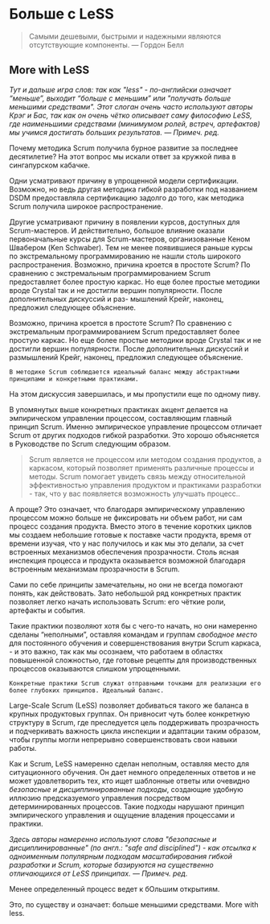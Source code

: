 
# Больше с LeSS

> Самыми дешевыми, быстрыми и надежными являются  отсутствующие компоненты.
> — Гордон Белл

## More with LeSS

*Тут и дальше игра слов: так как "less" - по-английски означает “меньше”, выходит “больше с меньшим” или "получать больше меньшими средствами". Этот слоган очень часто используют авторы Крэг и Бас, так как он очень чётко описывает саму философию LeSS, где наименьшими средствами (минимумом ролей, встреч, артефактов) мы учимся достигать больших результатов. — Примеч. ред.*

Почему методика Scrum получила бурное развитие за последнее десятилетие? На этот вопрос мы искали ответ за кружкой пива в сингапурском кабачке.

Одни усматривают причину в упрощенной модели сертификации. Возможно, но ведь другая методика гибкой разработки под названием DSDM предоставляла сертификацию задолго до того, как методика Scrum получила широкое распространение.

Другие усматривают причину в появлении курсов, доступных для Scrum-мастеров. И действительно, большое влияние оказали первоначальные курсы для Scrum-мастеров, организованные Кеном Швабером (Ken Schwaber). Тем не менее появившиеся раньше курсы по экстремальному программированию не нашли столь широкого распространения.
Возможно, причина кроется в простоте Scrum? По сравнению с экстремальным программированием Scrum предоставляет более простую каркас. Но еще более простые методики вроде Crystal так и не достигли вершин популярности. После дополнительных дискуссий и раз- мышлений Крейг, наконец, предложил следующее объяснение.

Возможно, причина кроется в простоте Scrum? По сравнению с экстремальным программированием Scrum предоставляет более простую каркас. Но еще более простые методики вроде Crystal так и не достигли вершин популярности. После дополнительных дискуссий и размышлений Крейг, наконец, предложил следующее объяснение.

``` В методике Scrum соблюдается идеальный баланс между абстрактными принципами и конкретными практиками. ```

На этом дискуссия завершилась, и мы пропустили еще по одному пиву.

В упомянутых выше конкретных практиках акцент делается на эмпирическом управлении процессом, составляющим главный принцип Scrum. Именно эмпирическое управление процессом отличает Scrum  от других подходов гибкой разработки. Это хорошо объясняется в Руководстве по Scrum следующим образом.

> Scrum является не процессом или методом создания продуктов, а каркасом, который позволяет применять различные процессы и методы. Scrum помогает увидеть связь между относительной эффективностью управления продуктом и практиками разработки - так, что у вас появляется возможность улучшать процесс..

А проще? Это означает, что благодаря эмпирическому управлению процессом можно больше не фиксировать ни объем работ, ни сам процесс создания продукта. Вместо этого в течение коротких циклов мы создаем небольшие готовые к поставке части продукта, время от времени изучая, что у нас получилось и как мы это делали, за счет встроенных механизмов обеспечения прозрачности. Столь ясная инспекция процесса и продукта оказывается возможной благодаря встроенным механизмам прозрачности в Scrum.

Сами по себе *принципы* замечательны, но они не всегда помогают понять, как действовать. Зато небольшой ряд конкретных практик позволяет легко начать использовать Scrum: его чёткие роли, артефакты и события.

Такие практики позволяют хотя бы с чего-то начать, но они намеренно сделаны “неполными”, оставляя командам и группам *свободное место* для постоянного обучения и совершенствования внутри Scrum каркаса, - и это важно, так как мы осознаем, что работаем в областях повышенной сложностью, где готовые рецепты для производственных процессов оказываются слишком упрощенными.

``` Конкретные практики Scrum служат отправными точками для реализации его более глубоких принципов. Идеальный баланс. ```

Large-Scale Scrum (LeSS) позволяет добиваться такого же баланса в крупных продуктовых группах. Он привносит чуть более конкретную структуру в Scrum, где преследуется цель поддерживать прозрачность и подчеркивать важность цикла инспекции и адаптации таким образом, чтобы группы могли непрерывно совершенствовать свои навыки работы.

Как и Scrum, LeSS намеренно сделан неполным, оставляя место для ситуационного обучения. Он дает немного определенных ответов и не может удовлетворить тех, кто ищет шаблонные ответы или очевидно *безопасные и дисциплинированные подходы*, создающие удобную иллюзию предсказуемого управления посредством детерминированных процессов. Такие подходы нарушают принцип эмпирического управления и ощущение владения процессами и практики.

*Здесь авторы намеренно используют слова "безопасные и дисциплинированные" (по англ.: "safe and disciplined") - как отсылка к одноименным популярным подходам масштабирования гибкой разработки и Scrum, которые базируются на существенно отличающихся от LeSS принципах. — Примеч. ред.*

Менее определенный процесс ведет к бОльшим открытиям.

Это, по существу и означает:  больше меньшими средствами. More with less.

